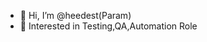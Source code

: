 - 👋 Hi, I’m @heedest(Param)
- 👀 Interested in Testing,QA,Automation Role



<!---
heedest/heedest is a ✨ special ✨ repository because its `README.md` (this file) appears on your GitHub profile.
You can click the Preview link to take a look at your changes.
--->
